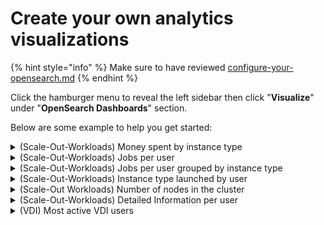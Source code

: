 # Create your own analytics visualizations

{% hint style="info" %}
Make sure to have reviewed [configure-your-opensearch.md](configure-your-opensearch.md "mention")
{% endhint %}

Click the hamburger menu to reveal the left sidebar then click "**Visualize**" under "**OpenSearch Dashboards**" section.&#x20;

Below are some example to help you get started:

<details>

<summary>(Scale-Out-Workloads) Money spent by instance type</summary>

* Select "Vertical Bars"
* Select the "scheduler\_jobs" index
* Y Axis (Metrics):
  * Aggregation: Sum
  * Field: estimated\_bom\_cost.line\_items\_total.amount
  * Custom Label: Cost
* X Axis (Buckets):
  * Aggregation: Terms
  * Field: params.instance\_types\_raw
  * Order By: metric: Cost
  * Size (adjust as needed): 20
  * Custom Label: Instance Type
* Split Series (Buckets):
  * Sub Aggregation: Terms
  * Field: params.instance\_types\_raw
  * Order By: metric: Sum of Cost
  * Size (adjust as needed): 20

Example (click to enlarge):

![](<../../../.gitbook/assets/Screen Shot 2022-11-09 at 10.55.05 PM.png>)

</details>

<details>

<summary>(Scale-Out-Workloads) Jobs per user</summary>

* Select "Vertical Bars"&#x20;
* Select "scheduler\_jobs\*" index
* Y Axis (Metrics)
  * Aggregation: count
* X Axis (Buckets):
  * Aggregation: Terms
  * Field: owner.raw
  * Size (adjust as needed): 20
* Split Series (Buckets):
  * Sub Aggregation: Terms
  * Field: owner.raw
  * Order By: metric: count
  * Size (adjust as needed): 20

Example (click to enlarge):

![](<../../../.gitbook/assets/Screen Shot 2022-11-09 at 11.01.46 PM.png>)

</details>

<details>

<summary>(Scale-Out-Workloads) Jobs per user grouped by instance type</summary>

* Select "Vertical Bars"
* Select "scheduler\_jobs" index
* &#x20;Y Axis (Metrics):
  * Aggregation: count
* X Axis (Buckets):
  * Aggregation: Terms
  * Field: owner.raw
  * Order By: metric: Count
  * Size (adjust as needed): 20
* Split Series (Buckets)
  * Sub Aggregation: Terms
  * Field: params.instance\_types.raw
  * Order By: metric: Count
  * Size (adjust as needed): 20

Example (click to enlarge):

![](<../../../.gitbook/assets/Screen Shot 2022-11-09 at 11.06.37 PM.png>)

</details>

<details>

<summary>(Scale-Out-Workloads) Instance type launched by user</summary>

* Select "Heat Map"
* Select "scheduler\_jobs" index
* Value (Metrics):
  * Aggregation: Count
* Y Axis (Buckets):
  * Aggregation: Term
  * Field: params.instance\_types.raw
  * Order By: metric: count
  * Size (adjust as needed): 20
* X Axis (Buckets)
  * Sub Aggregation: Terms
  * Field: owner.raw
  * Order By: metric: count
  * Size (adjust as needed: 20

Example (click to enlarge):

![](<../../../.gitbook/assets/Screen Shot 2022-11-10 at 2.05.07 PM.png>)

</details>

<details>

<summary>(Scale-Out Workloads) Number of nodes in the cluster</summary>

* Select "Lines"
* Select "scheduler\_nodes\*" index
* Y Axis (Metrics):
  * Aggregation: Unique Count
  * Field: instance\_id
* X Axis (Bucket)
  * Aggregation: Date Histogram
  * Field: provisioning\_time
  * Interval: Minute

Example (click to enlarge):

![](../../../.gitbook/assets/dashboard-7.png)

</details>

<details>

<summary>(Scale-Out-Workloads) Detailed Information per user</summary>

* Select "Datatables"
* Select "scheduler\_jobs" as index
* Metric (Metrics):
  * Aggregation: Count
* Split Rows (Buckets):
  * Aggregation: Term
  * Field: owner.raw
  * Order By: metric: Count
  * Size (adjust as needed): 20
* Split Rows (Buckets):
  * Aggregation: Term
  * Field: params.instance\_type.raw
  * Order By: metric: Count
  * Size (adjust as needed): 20
* Split Rows (Buckets):
  * Aggregation: Term
  * Field: estimated\_bom\_cost_._total_._amount
  * Order By: metric: Count
  * Size (adjust as needed): 20

Example (click to enlarge):

![](<../../../.gitbook/assets/Screen Shot 2022-11-10 at 2.28.29 PM.png>)

</details>

<details>

<summary>(VDI) Most active VDI users</summary>

* Select "Pie"
* Select "vdc\_users\_sessions\*" index
* Metrics:
  * Slice Size: Count
* Split Slices (Buckets):
  * Aggregation: Terms
  * Field: owner.raw
  * Order By: metric: count
  * Size (adjust as needed): 20

Example (click to enlarge):

![](<../../../.gitbook/assets/Screen Shot 2022-11-10 at 2.36.57 PM.png>)

</details>
